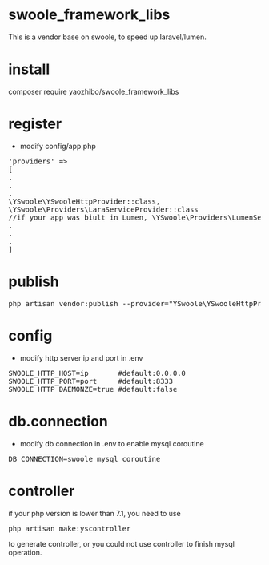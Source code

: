 # swoole_framework_libs
This is a vendor base on swoole, to speed up laravel/lumen.

# install
composer require yaozhibo/swoole_framework_libs

# register
- modify config/app.php
<pre>
'providers' =>
[
.
.
.
\YSwoole\YSwooleHttpProvider::class,
\YSwoole\Providers\LaraServiceProvider::class
//if your app was biult in Lumen, \YSwoole\Providers\LumenServiceProvider::class instead.
.
.
.
]
</pre>
# publish
<pre>
php artisan vendor:publish --provider="YSwoole\YSwooleHttpProvider"
</pre>

# config
- modify http server ip and port in .env
<pre>
SWOOLE_HTTP_HOST=ip       #default:0.0.0.0
SWOOLE_HTTP_PORT=port     #default:8333
SWOOLE_HTTP_DAEMONZE=true #default:false
</pre>

# db.connection
- modify db connection in .env to enable mysql coroutine
<pre>
DB_CONNECTION=swoole_mysql_coroutine
</pre>

# controller
if your php version is lower than 7.1, you need to use 
<pre>php artisan make:yscontroller</pre>
to generate controller, or you could not use controller to finish mysql operation.
